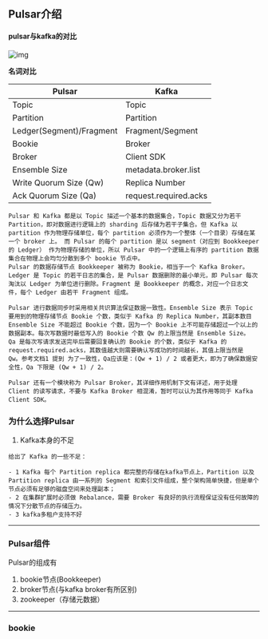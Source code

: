 ## Pulsar介绍



#### pulsar与kafka的对比

![img](http://img.wqkenqing.ren/typora_img/pulsar_vs_kafka.webp)

**名词对比**

| Pulsar                   | Kafka                 |
| ------------------------ | --------------------- |
| Topic                    | Topic                 |
| Partition                | Partition             |
| Ledger(Segment)/Fragment | Fragment/Segment      |
| Bookie                   | Broker                |
| Broker                   | Client SDK            |
| Ensemble Size            | metadata.broker.list  |
| Write Quorum Size (Qw)   | Replica Number        |
| Ack Quorum Size (Qa)     | request.required.acks |

```
Pulsar 和 Kafka 都是以 Topic 描述一个基本的数据集合，Topic 数据又分为若干 Partition，即对数据进行逻辑上的 sharding 后存储为若干子集合。但 Kafka 以 partition 作为物理存储单位，每个 partition 必须作为一个整体（一个目录）存储在某一个 broker 上。 而 Pulsar 的每个 partition 是以 segment（对应到 Bookkeeper 的 Ledger） 作为物理存储的单位，所以 Pulsar 中的一个逻辑上有序的 partition 数据集合在物理上会均匀分散到多个 bookie 节点中。
Pulsar 的数据存储节点 Bookkeeper 被称为 Bookie，相当于一个 Kafka Broker。Ledger 是 Topic 的若干日志的集合，是 Pulsar 数据删除的最小单元，即 Pulsar 每次淘汰以 Ledger 为单位进行删除。Fragment 是 Bookkeeper 的概念，对应一个日志文件，每个 Ledger 由若干 Fragment 组成。

Pulsar 进行数据同步时采用相关共识算法保证数据一致性。Ensemble Size 表示 Topic 要用到的物理存储节点 Bookie 个数，类似于 Kafka 的 Replica Number，其副本数目 Ensemble Size 不能超过 Bookie 个数，因为一个 Bookie 上不可能存储超过一个以上的数据副本。每次写数据时最低写入的 Bookie 个数 Qw 的上限当然是 Ensemble Size。
Qa 是每次写请求发送完毕后需要回复确认的 Bookie 的个数，类似于 Kafka 的 request.required.acks，其数值越大则需要确认写成功的时间越长，其值上限当然是 Qw。参考文档1 提到 为了一致性，Qa应该是：(Qw + 1) / 2 或者更大，即为了确保数据安全性，Qa 下限是 (Qw + 1) / 2。

Pulsar 还有一个模块称为 Pulsar Broker，其详细作用机制下文有详述，用于处理 Client 的读写请求，不要与 Kafka Broker 相混淆，暂时可以认为其作用等同于 Kafka Client SDK。
```

###  为什么选择Pulsar

1. Kafka本身的不足

```
给出了 Kafka 的一些不足：

- 1 Kafka 每个 Partition replica 都完整的存储在kafka节点上，Partition 以及 Partition replica 由一系列的 Segment 和索引文件组成，整个架构简单快捷，但是单个节点必须有足够的磁盘空间来处理副本；
- 2 在集群扩展时必须做 Rebalance，需要 Broker 有良好的执行流程保证没有任何故障的情况下分散节点的存储压力。
- 3 kafka多租户支持不好
```

---

### Pulsar组件

Pulsar的组成有

1. bookie节点(Bookkeeper)
2. broker节点(与kafka broker有所区别)
3. zookeeper（存储元数据）

---

### bookie

